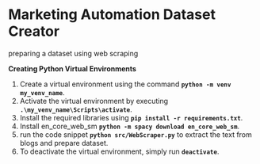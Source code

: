 # Marketing Automation Dataset Creator

preparing a dataset using web scraping

**Creating Python Virtual Environments**

1. Create a virtual environment using the command **`python -m venv my_venv_name`**.
2. Activate the virtual environment by executing **`.\my_venv_name\Scripts\activate`**.
3. Install the required libraries using **`pip install -r requirements.txt`**.
4. Install en_core_web_sm **`python -m spacy download en_core_web_sm`**.
5. run the code snippet **`python src/WebScraper.py`** to extract the text from blogs and prepare dataset.
6. To deactivate the virtual environment, simply run **`deactivate`**.
